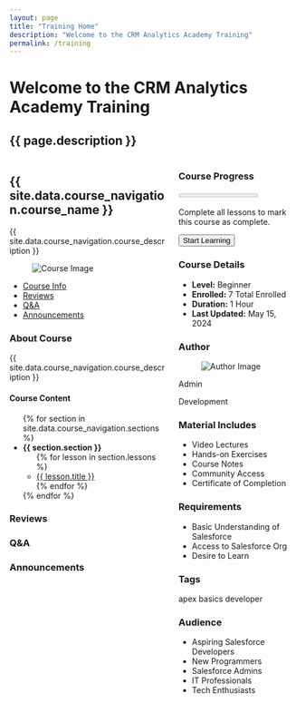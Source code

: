 ```yaml
---
layout: page
title: "Training Home"
description: "Welcome to the CRM Analytics Academy Training"
permalink: /training
---
```


<div class="hero is-primary">
  <div class="hero-body">
    <div class="container">
      <h1 class="title">
        Welcome to the CRM Analytics Academy Training
      </h1>
      <h2 class="subtitle">
        {{ page.description }}
      </h2>
    </div>
  </div>
</div>

<div class="container">
  <section class="section">
    <div class="columns">
      <div class="column is-three-quarters">
        <div class="box">
          <h2 class="title is-4">{{ site.data.course_navigation.course_name }}</h2>
          <p>{{ site.data.course_navigation.course_description }}</p>
          <figure class="image is-16by9">
            <img src="{{ site.data.course_navigation.course_image }}" alt="Course Image">
          </figure>
          <!-- Tabs -->
          <div class="tabs is-centered mt-5">
            <ul>
              <li class="is-active"><a href="#course-info">Course Info</a></li>
              <li><a href="#course-reviews">Reviews</a></li>
              <li><a href="#course-qa">Q&A</a></li>
              <li><a href="#course-announcements">Announcements</a></li>
            </ul>
          </div>
          <!-- Course Info -->
          <div id="course-info" class="content">
            <h3 class="title is-5">About Course</h3>
            <p>{{ site.data.course_navigation.course_description }}</p>
            <h4 class="title is-6">Course Content</h4>
            <div class="content">
              <ul>
                {% for section in site.data.course_navigation.sections %}
                  <li>
                    <strong>{{ section.section }}</strong>
                    <ul>
                      {% for lesson in section.lessons %}
                        <li>
                          <a href="{{ lesson.link }}">
                            <i class="{{ lesson.icon }}"></i> {{ lesson.title }}
                          </a>
                        </li>
                      {% endfor %}
                    </ul>
                  </li>
                {% endfor %}
              </ul>
            </div>
          </div>
          <!-- Reviews -->
          <div id="course-reviews" class="content is-hidden">
            <h3 class="title is-5">Reviews</h3>
            <!-- Add your reviews content here -->
          </div>
          <!-- Q&A -->
          <div id="course-qa" class="content is-hidden">
            <h3 class="title is-5">Q&A</h3>
            <!-- Add your Q&A content here -->
          </div>
          <!-- Announcements -->
          <div id="course-announcements" class="content is-hidden">
            <h3 class="title is-5">Announcements</h3>
            <!-- Add your announcements content here -->
          </div>
        </div>
      </div>
      <div class="column">
        <div class="box">
          <h3 class="title is-5">Course Progress</h3>
          <progress class="progress is-primary" value="0" max="100">0%</progress>
          <p class="mt-2">Complete all lessons to mark this course as complete.</p>
          <button class="button is-primary is-fullwidth">Start Learning</button>
        </div>
        <div class="box">
          <h3 class="title is-5">Course Details</h3>
          <ul>
            <li><strong>Level:</strong> Beginner</li>
            <li><strong>Enrolled:</strong> 7 Total Enrolled</li>
            <li><strong>Duration:</strong> 1 Hour</li>
            <li><strong>Last Updated:</strong> May 15, 2024</li>
          </ul>
        </div>
        <div class="box">
          <h3 class="title is-5">Author</h3>
          <div class="media">
            <div class="media-left">
              <figure class="image is-48x48">
                <img src="https://namastesalesforce.com/wp-content/litespeed/avatar/25fe46c993efce870036b2cb94df4064.jpg?ver=1718713637" alt="Author Image">
              </figure>
            </div>
            <div class="media-content">
              <p class="title is-6">Admin</p>
              <p class="subtitle is-7">Development</p>
            </div>
          </div>
        </div>
        <div class="box">
          <h3 class="title is-5">Material Includes</h3>
          <ul>
            <li>Video Lectures</li>
            <li>Hands-on Exercises</li>
            <li>Course Notes</li>
            <li>Community Access</li>
            <li>Certificate of Completion</li>
          </ul>
        </div>
        <div class="box">
          <h3 class="title is-5">Requirements</h3>
          <ul>
            <li>Basic Understanding of Salesforce</li>
            <li>Access to Salesforce Org</li>
            <li>Desire to Learn</li>
          </ul>
        </div>
        <div class="box">
          <h3 class="title is-5">Tags</h3>
          <span class="tag is-primary">apex</span>
          <span class="tag is-primary">basics</span>
          <span class="tag is-primary">developer</span>
        </div>
        <div class="box">
          <h3 class="title is-5">Audience</h3>
          <ul>
            <li>Aspiring Salesforce Developers</li>
            <li>New Programmers</li>
            <li>Salesforce Admins</li>
            <li>IT Professionals</li>
            <li>Tech Enthusiasts</li>
          </ul>
        </div>
      </div>
    </div>
  </section>
</div>
<script>
  document.addEventListener('DOMContentLoaded', () => {
    const tabs = document.querySelectorAll('.tabs ul li a');
    const contents = document.querySelectorAll('.tab-content');

    tabs.forEach(tab => {
      tab.addEventListener('click', event => {
        event.preventDefault();
        const target = tab.getAttribute('href').substring(1);

        tabs.forEach(t => t.parentElement.classList.remove('is-active'));
        contents.forEach(content => content.classList.add('is-hidden'));

        tab.parentElement.classList.add('is-active');
        document.getElementById(target).classList.remove('is-hidden');
      });
    });
  });
</script>

